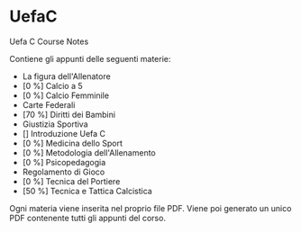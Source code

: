 # UefaC
Uefa C Course Notes

Contiene gli appunti delle seguenti materie:

- La figura dell'Allenatore
- [0 %] Calcio a 5
- [0 %] Calcio Femminile
- Carte Federali
- [70 %] Diritti dei Bambini
- Giustizia Sportiva
- [] Introduzione Uefa C
- [0 %] Medicina dello Sport
- [0 %] Metodologia dell'Allenamento
- [0 %] Psicopedagogia
- Regolamento di Gioco
- [0 %] Tecnica del Portiere
- [50 %] Tecnica e Tattica Calcistica


Ogni materia viene inserita nel proprio file PDF. Viene poi generato un unico PDF contenente tutti gli appunti del corso.